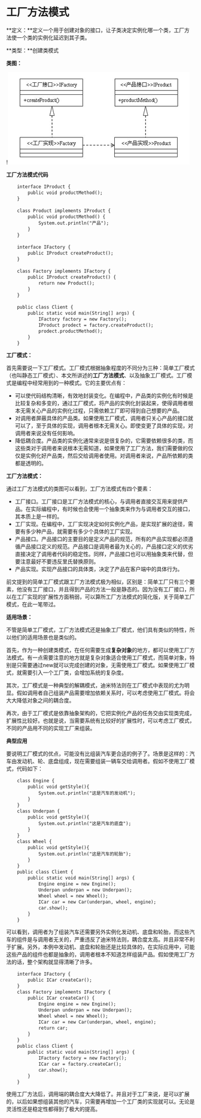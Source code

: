 # 工厂方法模式

**定义：**定义一个用于创建对象的接口，让子类决定实例化哪一个类，工厂方法使一个类的实例化延迟到其子类。

**类型：**创建类模式

**类图：**

!![factory](images/factory-pattern-1.gif)

**工厂方法模式代码**

```
    interface IProduct {
    	public void productMethod();
    }

    class Product implements IProduct {
    	public void productMethod() {
    		System.out.println("产品");
    	}
    }

    interface IFactory {
    	public IProduct createProduct();
    }

    class Factory implements IFactory {
    	public IProduct createProduct() {
    		return new Product();
    	}
    }

    public class Client {
    	public static void main(String[] args) {
    		IFactory factory = new Factory();
    		IProduct prodect = factory.createProduct();
    		prodect.productMethod();
    	}
    }
```

**工厂模式：**

首先需要说一下工厂模式。工厂模式根据抽象程度的不同分为三种：简单工厂模式（也叫静态工厂模式）、本文所讲述的**工厂方法模式**、以及抽象工厂模式。工厂模式是编程中经常用到的一种模式。它的主要优点有：

* 可以使代码结构清晰，有效地封装变化。在编程中，产品类的实例化有时候是比较复杂和多变的，通过工厂模式，将产品的实例化封装起来，使得调用者根本无需关心产品的实例化过程，只需依赖工厂即可得到自己想要的产品。
* 对调用者屏蔽具体的产品类。如果使用工厂模式，调用者只关心产品的接口就可以了，至于具体的实现，调用者根本无需关心。即使变更了具体的实现，对调用者来说没有任何影响。
* 降低耦合度。产品类的实例化通常来说是很复杂的，它需要依赖很多的类，而这些类对于调用者来说根本无需知道，如果使用了工厂方法，我们需要做的仅仅是实例化好产品类，然后交给调用者使用。对调用者来说，产品所依赖的类都是透明的。

 

**工厂方法模式：**

通过工厂方法模式的类图可以看到，工厂方法模式有四个要素：

* 工厂接口。工厂接口是工厂方法模式的核心，与调用者直接交互用来提供产品。在实际编程中，有时候也会使用一个抽象类来作为与调用者交互的接口，其本质上是一样的。
* 工厂实现。在编程中，工厂实现决定如何实例化产品，是实现扩展的途径，需要有多少种产品，就需要有多少个具体的工厂实现。
* 产品接口。产品接口的主要目的是定义产品的规范，所有的产品实现都必须遵循产品接口定义的规范。产品接口是调用者最为关心的，产品接口定义的优劣直接决定了调用者代码的稳定性。同样，产品接口也可以用抽象类来代替，但要注意最好不要违反里氏替换原则。
* 产品实现。实现产品接口的具体类，决定了产品在客户端中的具体行为。

前文提到的简单工厂模式跟工厂方法模式极为相似，区别是：简单工厂只有三个要素，他没有工厂接口，并且得到产品的方法一般是静态的。因为没有工厂接口，所以在工厂实现的扩展性方面稍弱，可以算所工厂方法模式的简化版，关于简单工厂模式，在此一笔带过。

      

**适用场景：**

不管是简单工厂模式，工厂方法模式还是抽象工厂模式，他们具有类似的特性，所以他们的适用场景也是类似的。

首先，作为一种创建类模式，在任何需要生成**复杂对象**的地方，都可以使用工厂方法模式。有一点需要注意的地方就是复杂对象适合使用工厂模式，而简单对象，特别是只需要通过new就可以完成创建的对象，无需使用工厂模式。如果使用工厂模式，就需要引入一个工厂类，会增加系统的复杂度。

其次，工厂模式是一种典型的解耦模式，迪米特法则在工厂模式中表现的尤为明显。假如调用者自己组装产品需要增加依赖关系时，可以考虑使用工厂模式。将会大大降低对象之间的耦合度。

再次，由于工厂模式是依靠抽象架构的，它把实例化产品的任务交由实现类完成，扩展性比较好。也就是说，当需要系统有比较好的扩展性时，可以考虑工厂模式，不同的产品用不同的实现工厂来组装。

      

**典型应用**

要说明工厂模式的优点，可能没有比组装汽车更合适的例子了。场景是这样的：汽车由发动机、轮、底盘组成，现在需要组装一辆车交给调用者。假如不使用工厂模式，代码如下： 
 
```
    class Engine {
    	public void getStyle(){
    		System.out.println("这是汽车的发动机");
    	}
    }
    class Underpan {
    	public void getStyle(){
    		System.out.println("这是汽车的底盘");
    	}
    }
    class Wheel {
    	public void getStyle(){
    		System.out.println("这是汽车的轮胎");
    	}
    }
    public class Client {
    	public static void main(String[] args) {
    		Engine engine = new Engine();
    		Underpan underpan = new Underpan();
    		Wheel wheel = new Wheel();
    		ICar car = new Car(underpan, wheel, engine);
    		car.show();
    	}
    }
```

可以看到，调用者为了组装汽车还需要另外实例化发动机、底盘和轮胎，而这些汽车的组件是与调用者无关的，严重违反了迪米特法则，耦合度太高。并且非常不利于扩展。另外，本例中发动机、底盘和轮胎还是比较具体的，在实际应用中，可能这些产品的组件也都是抽象的，调用者根本不知道怎样组装产品。假如使用工厂方法的话，整个架构就显得清晰了许多。

```
    interface IFactory {
    	public ICar createCar();
    }
    class Factory implements IFactory {
    	public ICar createCar() {
    		Engine engine = new Engine();
    		Underpan underpan = new Underpan();
    		Wheel wheel = new Wheel();
    		ICar car = new Car(underpan, wheel, engine);
    		return car;
    	}
    }
    public class Client {
    	public static void main(String[] args) {
    		IFactory factory = new Factory();
    		ICar car = factory.createCar();
    		car.show();
    	}
    }
```

使用工厂方法后，调用端的耦合度大大降低了。并且对于工厂来说，是可以扩展的，以后如果想组装其他的汽车，只需要再增加一个工厂类的实现就可以。无论是灵活性还是稳定性都得到了极大的提高。

  
